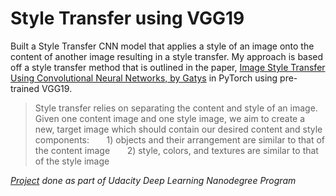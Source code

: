 # Style Transfer using VGG19

Built a Style Transfer CNN model that applies a style of an image onto the content of another image resulting in a style transfer. My approach is based off a style transfer method that is outlined in the paper, [Image Style Transfer Using Convolutional Neural Networks, by Gatys](https://www.cv-foundation.org/openaccess/content_cvpr_2016/papers/Gatys_Image_Style_Transfer_CVPR_2016_paper.pdf) in PyTorch using pre-trained VGG19.

> Style transfer relies on separating the content and style of an image. Given one content image and one style image, we aim to create a new, target image which should contain our desired content and style components:
> &nbsp;&nbsp;&nbsp;&nbsp;&nbsp;&nbsp;1) objects and their arrangement are similar to that of the content image
> &nbsp;&nbsp;&nbsp;&nbsp;&nbsp;&nbsp;2) style, colors, and textures are similar to that of the style image


*[Project](https://github.com/udacity/deep-learning-v2-pytorch/tree/master/style-transfer) done as part of Udacity Deep Learning Nanodegree Program*